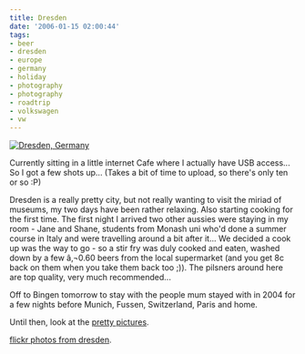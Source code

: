 ```yaml
---
title: Dresden
date: '2006-01-15 02:00:44'
tags:
- beer
- dresden
- europe
- germany
- holiday
- photography
- photography
- roadtrip
- volkswagen
- vw
---
```


<a href="http://flickr.com/photos/jufemaiz/tags/dresden/"><img alt="Dresden, Germany" title="Dresden, Germany" src="http://static.flickr.com/38/87861131_a2dd4c43dc.jpg" /></a>

Currently sitting in a little internet Cafe where I actually have USB access... So I got a few shots up... (Takes a bit of time to upload, so there's only ten or so :P)

Dresden is a really pretty city, but not really wanting to visit the miriad of museums, my two days have been rather relaxing. Also starting cooking for the first time. The first night I arrived two other aussies were staying in my room - Jane and Shane, students from Monash uni who'd done a summer course in Italy and were travelling around a bit after it... We decided a cook up was the way to go - so a stir fry was duly cooked and eaten, washed down by a few â‚¬0.60 beers from the local supermarket (and you get 8c back on them when you take them back too ;)). The pilsners around here are top quality, very much recommended...

Off to Bingen tomorrow to stay with the people mum stayed with in 2004 for a few nights before Munich, Fussen, Switzerland, Paris and home.

Until then, look at the <a href="http://flickr.com/photos/jufemaiz/sets/1766440/">pretty pictures</a>.

<a href="http://flickr.com/photos/jufemaiz/tags/dresden/">flickr photos from dresden</a>.
